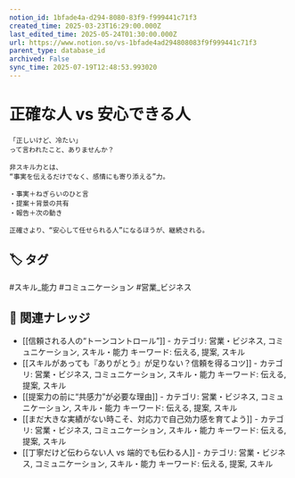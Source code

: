 ```yaml
---
notion_id: 1bfade4a-d294-8080-83f9-f999441c71f3
created_time: 2025-03-23T16:29:00.000Z
last_edited_time: 2025-05-24T01:30:00.000Z
url: https://www.notion.so/vs-1bfade4ad294808083f9f999441c71f3
parent_type: database_id
archived: False
sync_time: 2025-07-19T12:48:53.993020
---
```


# 正確な人 vs 安心できる人

```plain text
「正しいけど、冷たい」
って言われたこと、ありませんか？

非スキル力とは、
“事実を伝えるだけでなく、感情にも寄り添える”力。

・事実＋ねぎらいのひと言
・提案＋背景の共有
・報告＋次の動き

正確さより、“安心して任せられる人”になるほうが、継続される。
```

## 🏷️ タグ
#スキル_能力 #コミュニケーション #営業_ビジネス

## 🔗 関連ナレッジ
- [[信頼される人の“トーンコントロール”]] - カテゴリ: 営業・ビジネス, コミュニケーション, スキル・能力 キーワード: 伝える, 提案, スキル
- [[スキルがあっても『ありがとう』が足りない？信頼を得るコツ]] - カテゴリ: 営業・ビジネス, コミュニケーション, スキル・能力 キーワード: 伝える, 提案, スキル
- [[提案力の前に“共感力”が必要な理由]] - カテゴリ: 営業・ビジネス, コミュニケーション, スキル・能力 キーワード: 伝える, 提案, スキル
- [[まだ大きな実績がない時こそ、対応力で自己効力感を育てよう]] - カテゴリ: 営業・ビジネス, コミュニケーション, スキル・能力 キーワード: 伝える, 提案, スキル
- [[丁寧だけど伝わらない人 vs 端的でも伝わる人]] - カテゴリ: 営業・ビジネス, コミュニケーション, スキル・能力 キーワード: 伝える, 提案, スキル
